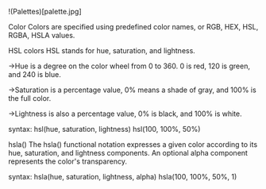 !(Palettes)[palette.jpg]


Color
Colors are specified using predefined color names, or RGB, HEX, HSL, RGBA, HSLA values.

HSL colors
HSL stands for hue, saturation, and lightness.

->Hue is a degree on the color wheel from 0 to 360. 0 is red, 120 is green, and 240 is blue.

->Saturation is a percentage value, 0% means a shade of gray, and 100% is the full color.

->Lightness is also a percentage value, 0% is black, and 100% is white.

syntax:
hsl(hue, saturation, lightness) hsl(100, 100%, 50%)

hsla()
The hsla() functional notation expresses a given color according to its hue, saturation, and lightness components. An optional alpha component represents the color's transparency.

syntax:
hsla(hue, saturation, lightness, alpha) hsla(100, 100%, 50%, 1)